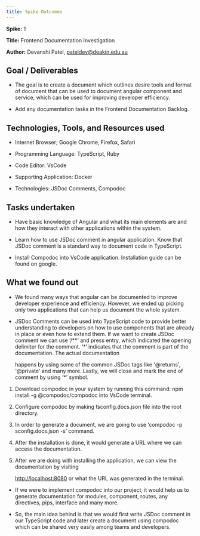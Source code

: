 ```yaml
---
title: Spike Outcomes
---
```


**Spike:** 1

**Title:** Frontend Documentation Investigation

**Author:** Devanshi Patel, <pateldev@deakin.edu.au>

## Goal / Deliverables

- The goal is to create a document which outlines desire tools and format of
  document that can be used to document angular component and service, which
  can be used for improving developer efficiency.

- Add any documentation tasks in the Frontend Documentation Backlog.

## Technologies, Tools, and Resources used

- Internet Browser; Google Chrome, Firefox, Safari

- Programming Language: TypeScript, Ruby

- Code Editor: VsCode

- Supporting Application: Docker

- Technologies: JSDoc Comments, Compodoc

## Tasks undertaken

- Have basic knowledge of Angular and what its main elements are and how they
  interact with other applications within the system.

- Learn how to use JSDoc comment in angular application. Know that JSDoc comment
  is a standard way to document code in TypeScript.

- Install Compodoc into VsCode application. Installation guide can be found on google.

## What we found out

- We found many ways that angular can be documented to improve developer
  experience and efficiency. However, we ended up picking only two applications
  that can help us document the whole system.

- JSDoc Comments can be used into TypeScript code to provide better
  understanding to developers on how to use components that are already in place
  or even how to extend them. If we want to create JSDoc comment we can use
  ‘/\*\*’ and press entry, which indicated the opening delimiter for the
  comment. ‘\*’ indicates that the comment is part of the documentation. The
  actual documentation

  happens by using some of the common JSDoc tags like '@returns', '@private' and
  many more. Lastly, we will close and mark the end of comment by using ‘\*’ symbol.

1. Download compodoc in your system by running this command: npm install
  -g @compodoc/compodoc into VsCode terminal.

1. Configure compodoc by making tsconfig.docs.json file into the root directory.

1. In order to generate a document, we are going to use ‘compodoc -p
sconfig.docs.json -s’ command.

1. After the installation is done, it would generate a URL where we can access
the documentation.

1. After we are doing with installing the application, we can view the
documentation by visiting

   <http://localhost:8080> or what the URL was generated in the terminal.

- If we were to implement compodoc into our project, it would help us to
  generate documentation for modules, component, routes, any directives, pips,
  interface and many more.

- So, the main idea behind is that we would first write JSDoc comment in our
  TypeScript code and later create a document using compodoc which can be
  shared very easily among teams and developers.
